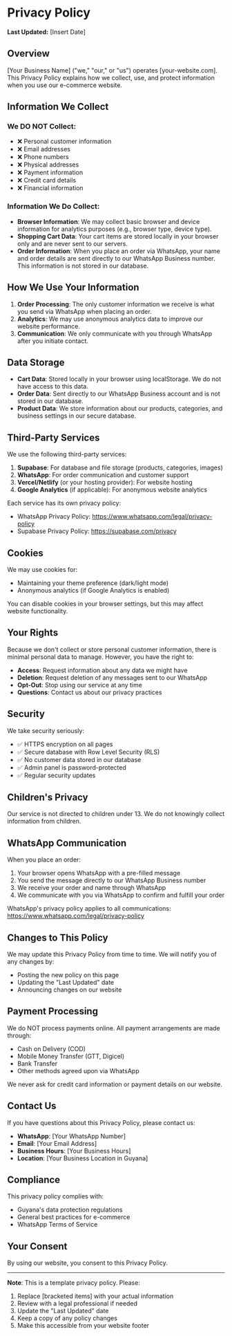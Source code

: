 # Privacy Policy

**Last Updated:** [Insert Date]

## Overview

[Your Business Name] ("we," "our," or "us") operates [your-website.com]. This Privacy Policy explains how we collect, use, and protect information when you use our e-commerce website.

## Information We Collect

### We DO NOT Collect:
- ❌ Personal customer information
- ❌ Email addresses
- ❌ Phone numbers  
- ❌ Physical addresses
- ❌ Payment information
- ❌ Credit card details
- ❌ Financial information

### Information We Do Collect:
- **Browser Information**: We may collect basic browser and device information for analytics purposes (e.g., browser type, device type).
- **Shopping Cart Data**: Your cart items are stored locally in your browser only and are never sent to our servers.
- **Order Information**: When you place an order via WhatsApp, your name and order details are sent directly to our WhatsApp Business number. This information is not stored in our database.

## How We Use Your Information

1. **Order Processing**: The only customer information we receive is what you send via WhatsApp when placing an order.
2. **Analytics**: We may use anonymous analytics data to improve our website performance.
3. **Communication**: We only communicate with you through WhatsApp after you initiate contact.

## Data Storage

- **Cart Data**: Stored locally in your browser using localStorage. We do not have access to this data.
- **Order Data**: Sent directly to our WhatsApp Business account and is not stored in our database.
- **Product Data**: We store information about our products, categories, and business settings in our secure database.

## Third-Party Services

We use the following third-party services:

1. **Supabase**: For database and file storage (products, categories, images)
2. **WhatsApp**: For order communication and customer support
3. **Vercel/Netlify** (or your hosting provider): For website hosting
4. **Google Analytics** (if applicable): For anonymous website analytics

Each service has its own privacy policy:
- WhatsApp Privacy Policy: https://www.whatsapp.com/legal/privacy-policy
- Supabase Privacy Policy: https://supabase.com/privacy

## Cookies

We may use cookies for:
- Maintaining your theme preference (dark/light mode)
- Anonymous analytics (if Google Analytics is enabled)

You can disable cookies in your browser settings, but this may affect website functionality.

## Your Rights

Because we don't collect or store personal customer information, there is minimal personal data to manage. However, you have the right to:

- **Access**: Request information about any data we might have
- **Deletion**: Request deletion of any messages sent to our WhatsApp
- **Opt-Out**: Stop using our service at any time
- **Questions**: Contact us about our privacy practices

## Security

We take security seriously:
- ✅ HTTPS encryption on all pages
- ✅ Secure database with Row Level Security (RLS)
- ✅ No customer data stored in our database
- ✅ Admin panel is password-protected
- ✅ Regular security updates

## Children's Privacy

Our service is not directed to children under 13. We do not knowingly collect information from children.

## WhatsApp Communication

When you place an order:
1. Your browser opens WhatsApp with a pre-filled message
2. You send the message directly to our WhatsApp Business number
3. We receive your order and name through WhatsApp
4. We communicate with you via WhatsApp to confirm and fulfill your order

WhatsApp's privacy policy applies to all communications: https://www.whatsapp.com/legal/privacy-policy

## Changes to This Policy

We may update this Privacy Policy from time to time. We will notify you of any changes by:
- Posting the new policy on this page
- Updating the "Last Updated" date
- Announcing changes on our website

## Payment Processing

We do NOT process payments online. All payment arrangements are made through:
- Cash on Delivery (COD)
- Mobile Money Transfer (GTT, Digicel)
- Bank Transfer
- Other methods agreed upon via WhatsApp

We never ask for credit card information or payment details on our website.

## Contact Us

If you have questions about this Privacy Policy, please contact us:

- **WhatsApp**: [Your WhatsApp Number]
- **Email**: [Your Email Address]
- **Business Hours**: [Your Business Hours]
- **Location**: [Your Business Location in Guyana]

## Compliance

This privacy policy complies with:
- Guyana's data protection regulations
- General best practices for e-commerce
- WhatsApp Terms of Service

## Your Consent

By using our website, you consent to this Privacy Policy.

---

**Note**: This is a template privacy policy. Please:
1. Replace [bracketed items] with your actual information
2. Review with a legal professional if needed
3. Update the "Last Updated" date
4. Keep a copy of any policy changes
5. Make this accessible from your website footer


